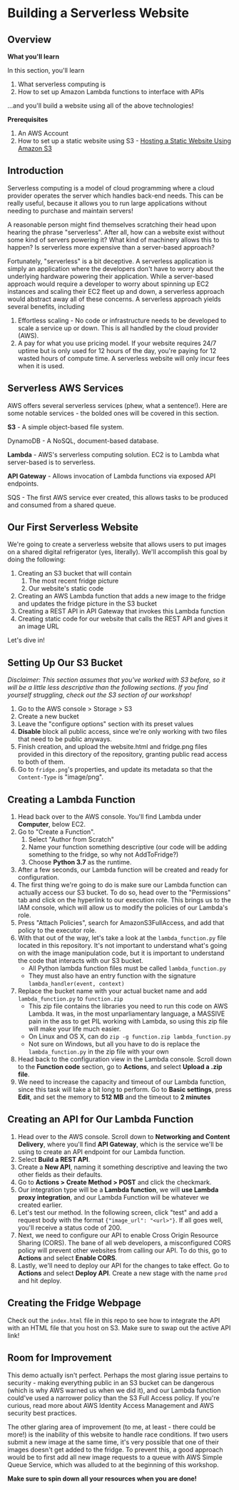 # Building a Serverless Website

## Overview
**What you'll learn**

In this section, you'll learn
1. What serverless computing is
2. How to set up Amazon Lambda functions to interface with APIs

...and you'll build a website using all of the above technologies!

**Prerequisites**
1. An AWS Account
2. How to set up a static website using S3 - [Hosting a Static Website Using Amazon S3](https://github.com/HackBinghamton/CloudComputingWorkshop/blob/master/S3/StaticWebsiteUsingS3.md)

## Introduction

Serverless computing is a model of cloud programming where a cloud provider operates the server which handles back-end needs. This can be really useful, because it allows you to run large applications without needing to purchase and maintain servers!

A reasonable person might find themselves scratching their head upon hearing the phrase "serverless". After all, how can 
a website exist without some kind of servers powering it? What kind of machinery allows this to happen? Is serverless
more expensive than a server-based approach?

Fortunately, "serverless" is a bit deceptive. A serverless application is simply an application where the developers
don't have to worry about the underlying hardware powering their application. While a server-based approach would require
a developer to worry about spinning up EC2 instances and scaling their EC2 fleet up and down, a serverless approach
would abstract away all of these concerns. A serverless approach yields several benefits, including

1. Effortless scaling - No code or infrastructure needs to be developed to scale a service up or down. This is all handled 
by the cloud provider (AWS).
2. A pay for what you use pricing model. If your website requires 24/7 uptime but is only used for 12 hours of the day,
you're paying for 12 wasted hours of compute time. A serverless website will only incur fees when it is used.


## Serverless AWS Services
AWS offers several serverless services (phew, what a sentence!). Here are some notable services - the bolded ones will 
be covered in this section.

**S3** - A simple object-based file system.

DynamoDB - A NoSQL, document-based database.

**Lambda** - AWS's serverless computing solution. EC2 is to Lambda what server-based is to serverless.

**API Gateway** - Allows invocation of Lambda functions via exposed API endpoints.

SQS - The first AWS service ever created, this allows tasks to be produced and consumed from a shared queue.


## Our First Serverless Website 
We're going to create a serverless website that allows users to put images on a shared digital refrigerator (yes, literally).
We'll accomplish this goal by doing the following:
1. Creating an S3 bucket that will contain
    1. The most recent fridge picture
    2. Our website's static code
2. Creating an AWS Lambda function that adds a new image to the fridge and updates the fridge picture in the S3 bucket
3. Creating a REST API in API Gateway that invokes this Lambda function
4. Creating static code for our website that calls the REST API and gives it an image URL

Let's dive in!


## Setting Up Our S3 Bucket
*Disclaimer: This section assumes that you've worked with S3 before, so it will be a little less descriptive than the following
sections. If you find yourself struggling, check out the S3 section of our workshop!*

1. Go to the AWS console > Storage > S3
2. Create a new bucket
3. Leave the "configure options" section with its preset values
4. **Disable** block all public access, since we're only working with two files that need to be public anyways.
5. Finish creation, and upload the website.html and fridge.png files provided in this directory of the repository, 
granting public read access to both of them.
6. Go to `fridge.png`'s properties, and update its metadata so that the `Content-Type` is "image/png".


## Creating a Lambda Function
1. Head back over to the AWS console. You'll find Lambda under **Computer**, below EC2.
2. Go to "Create a Function".
    1. Select "Author from Scratch"
    2. Name your function something descriptive (our code will be adding something to the fridge, so why not AddToFridge?)
    3. Choose **Python 3.7** as the runtime.
3. After a few seconds, our Lambda function will be created and ready for configuration.
4. The first thing we're going to do is make sure our Lambda function can actually access our S3 bucket. To do so, head over to the "Permissions" tab and click on the hyperlink to our execution role. This brings us to the IAM console, which will allow us to modify the policies of our Lambda's role.
5. Press "Attach Policies", search for AmazonS3FullAccess, and add that policy to the executor role.
6. With that out of the way, let's take a look at the `lambda_function.py` file located in this repository. It's not 
important to understand what's going on with the image manipulation code, but it is important to understand the code
that interacts with our S3 bucket. 
    * All Python lambda function files must be called `lambda_function.py`
    * They must also have an entry function with the signature `lambda_handler(event, context)`
7. Replace the bucket name with your actual bucket name and add `lambda_function.py` to `function.zip`
    * This zip file contains the libraries you need to run this code on AWS Lambda. It was, in the most unparliamentary language,
    a MASSIVE pain in the ass to get PIL working with Lambda, so using this zip file will make your life much easier. 
    * On Linux and OS X, can do `zip -g function.zip lambda_function.py`
    * Not sure on Windows, but all you have to do is replace the `lambda_function.py` in the zip file with your own
8. Head back to the configuration view in the Lambda console. Scroll down to the **Function code** section, go to **Actions**, 
and select **Upload a .zip file**.
9. We need to increase the capacity and timeout of our Lambda function, since this task will take a bit long to perform.
Go to **Basic settings**, press **Edit**, and set the memory to **512 MB** and the timeout to **2 minutes**
    
## Creating an API for Our Lambda Function
1. Head over to the AWS console. Scroll down to **Networking and Content Delivery**, where you'll find **API Gateway**,
which is the service we'll be using to create an API endpoint for our Lambda function.
2. Select **Build a REST API**.
3. Create a **New API**, naming it something descriptive and leaving the two other fields as their defaults.
4. Go to **Actions > Create Method > POST** and click the checkmark.
5. Our integration type will be a **Lambda function**, we will **use Lambda proxy integration**, and our Lambda Function will be whatever we created earlier.
6. Let's test our method. In the following screen, click "test" and add a request body with the format `{"image_url": "<url>"}`. If all goes well, you'll receive a status code of 200.
7. Next, we need to configure our API to enable Cross Origin Resource Sharing (CORS). The bane of all web developers, a misconfigured CORS policy will prevent other websites from calling our API. To do this, go to **Actions** and select **Enable CORS**. 
8. Lastly, we'll need to deploy our API for the changes to take effect. Go to **Actions** and select **Deploy API**. Create a new stage with the name `prod` and hit deploy.

## Creating the Fridge Webpage

Check out the `index.html` file in this repo to see how to integrate the API with an HTML file that you host on S3. Make sure to swap out the active API link! 

## Room for Improvement
This demo actually isn't perfect. Perhaps the most glaring issue pertains to security - making everything public in an S3
bucket can be dangerous (which is why AWS warned us when we did it), and our Lambda function could've used a narrower policy
than the S3 Full Access policy. If you're curious, read more about AWS Identity Access Management and AWS security best practices.

The other glaring area of improvement (to me, at least - there could be more!) is the inability of this website to handle 
race conditions. If two users submit a new image at the same time, it's very possible that one of their images doesn't get 
added to the fridge. To prevent this, a good approach would be to first add all new image requests to a queue with AWS 
Simple Queue Service, which was alluded to at the beginning of this workshop.

**Make sure to spin down all your resources when you are done!**

